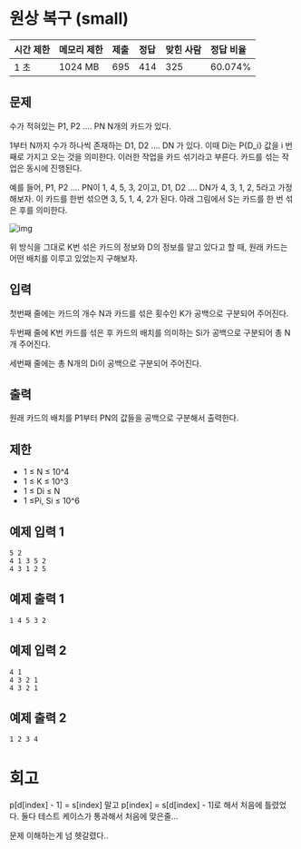 # 원상 복구 (small) 

| 시간 제한 | 메모리 제한 | 제출 | 정답 | 맞힌 사람 | 정답 비율 |
| :-------- | :---------- | :--- | :--- | :-------- | :-------- |
| 1 초      | 1024 MB     | 695  | 414  | 325       | 60.074%   |

## 문제

수가 적혀있는 P1, P2 .... PN N개의 카드가 있다.

1부터 N까지 수가 하나씩 존재하는 D1, D2 .... DN 가 있다. 이때 Di는 P{D_i} 값을 i 번째로 가지고 오는 것을 의미한다. 이러한 작업을 카드 섞기라고 부른다. 카드를 섞는 작업은 동시에 진행된다.

예를 들어, P1, P2 .... PN이 1, 4, 5, 3, 2이고, D1, D2 .... DN가 4, 3, 1, 2, 5라고 가정해보자. 이 카드를 한번 섞으면 3, 5, 1, 4, 2가 된다. 아래 그림에서 S는 카드를 한 번 섞은 후를 의미한다.

![img](https://upload.acmicpc.net/c315a95d-a165-4c50-ae75-7da607484771/-/crop/1167x696/355,193/-/preview/)

위 방식을 그대로 K번 섞은 카드의 정보와 D의 정보를 알고 있다고 할 때, 원래 카드는 어떤 배치를 이루고 있었는지 구해보자.

## 입력

첫번째 줄에는 카드의 개수 N과 카드를 섞은 횟수인 K가 공백으로 구분되어 주어진다.

두번째 줄에 K번 카드를 섞은 후 카드의 배치를 의미하는 Si가 공백으로 구분되어 총 N개 주어진다.

세번째 줄에는 총 N개의 Di이 공백으로 구분되어 주어진다.

## 출력

원래 카드의 배치를 P1부터 PN의 값들을 공백으로 구분해서 출력한다.

## 제한

-  1 ≤ N ≤ 10^4
-  1 ≤ K ≤ 10^3
-  1 ≤ Di ≤ N
-  1 ≤Pi, Si ≤ 10^6

## 예제 입력 1 

```
5 2
4 1 3 5 2
4 3 1 2 5
```

## 예제 출력 1 

```
1 4 5 3 2
```

## 예제 입력 2 

```
4 1
4 3 2 1
4 3 2 1
```

## 예제 출력 2 

```
1 2 3 4
```

# 회고

p[d[index] - 1] = s[index] 말고 p[index] = s[d[index] - 1]로 해서 처음에 틀렸었다. 둘다 테스트 케이스가 통과해서 처음에 맞은줄...

문제 이해하는게 넘 헷갈렸다..